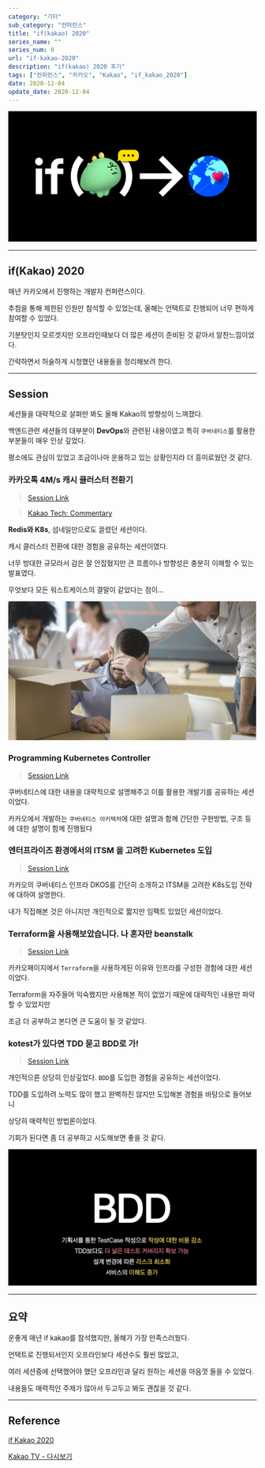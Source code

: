 ```yaml
---
category: "기타"
sub_category: "컨퍼런스"
title: "if(kakao) 2020"
series_name: ""
series_num: 0
url: "if-kakao-2020"
description: "if(kakao) 2020 후기"
tags: ["컨퍼런스", "카카오", "Kakao", "if_kakao_2020"]
date: 2020-12-04
update_date: 2020-12-04
---
```


![](./img/ifkakao.jpg)

***

## if(Kakao) 2020

매년 카카오에서 진행하는 개발자 컨퍼런스이다.

추첨을 통해 제한된 인원만 참석할 수 있었는데, 올해는 언택트로 진행되어 너무 편하게 참여할 수 있었다.

기분탓인지 모르겟지만 오프라인때보다 더 많은 세션이 준비된 것 같아서 알찬느낌이었다.

간략하면서 허술하게 시청했던 내용들을 정리해보려 한다.

***

## Session

세션들을 대략적으로 살펴만 봐도 올해 Kakao의 방향성이 느껴졌다.

백엔드관련 세션들의 대부분이 **DevOps**와 관련된 내용이였고 특히 `쿠버네티스`를 활용한 부분들이 매우 인상 깊었다.

평소에도 관심이 있었고 조금이나마 운용하고 있는 상황인지라 더 흥미로웠던 것 같다.

### 카카오톡 4M/s 캐시 클러스터 전환기

> [Session Link](https://tv.kakao.com/embed/player/cliplink/414132080?service=kakao_tv&section=channel&profile=HIGH&wmode=transparent&popup=1&autoplay=1) 

> [Kakao Tech: Commentary](https://tech.kakao.com/2020/11/10/if-kakao-2020-commentary-01-kakao)

**Redis와 K8s**, 섬네일만으로도 끌렸던 세션이다. 

캐시 클러스터 전환에 대한 경험을 공유하는 세션이였다.

너무 방대한 규모라서 감은 잘 안잡혔지만 큰 흐름이나 방향성은 충분히 이해할 수 있는 발표였다.

무엇보다 모든 워스트케이스의 결말이 같았다는 점이...

![](./img/sad.png)

### Programming Kubernetes Controller

> [Session Link](https://tv.kakao.com/embed/player/cliplink/414072325?service=kakao_tv&section=channel&profile=HIGH&wmode=transparent&popup=1&autoplay=1)

쿠버네티스에 대한 내용을 대략적으로 설명해주고 이를 활용한 개발기를 공유하는 세션이었다.

카카오에서 개발하는 `쿠버네티스 아키텍처`에 대한 설명과 함께 간단한 구현방법, 구조 등에 대한 설명이 함께 진행됬다

### 엔터프라이즈 환경에서의 ITSM 을 고려한 Kubernetes 도입

> [Session Link](https://tv.kakao.com/embed/player/cliplink/414072321?service=kakao_tv&section=channel&profile=HIGH&wmode=transparent&popup=1&autoplay=1)

카카오의 쿠버네티스 인프라 DKOS를 간단히 소개하고 ITSM을 고려한 K8s도입 전략에 대하여 설명한다.

내가 직접해본 것은 아니지만 개인적으로 짧지만 임팩트 있었던 세션이었다.

### Terraform을 사용해보았습니다. 나 혼자만 beanstalk

> [Session Link](https://tv.kakao.com/embed/player/cliplink/414072246?service=kakao_tv&section=channel&profile=HIGH&wmode=transparent&popup=1&autoplay=1)

카카오페이지에서 `Terraform`을 사용하게된 이유와 인프라를 구성한 경험에 대한 세션이었다.

Terraform을 자주들어 익숙했지만 사용해본 적이 없었기 때문에 대략적인 내용만 파악할 수 있었지만

조금 더 공부하고 본다면 큰 도움이 될 것 같았다.

### kotest가 있다면 TDD 묻고 BDD로 가!

> [Session Link](https://tv.kakao.com/embed/player/cliplink/414004682?service=kakao_tv&section=channel&profile=HIGH&wmode=transparent&popup=1&autoplay=1)

개인적으론 상당히 인상깊었다. `BDD`를 도입한 경험을 공유하는 세션이었다. 

TDD를 도입하려 노력도 많이 했고 완벽하진 않지만 도입해본 경험을 바탕으로 들어보니

상당히 매력적인 방법론이었다.

기회가 된다면 좀 더 공부하고 시도해보면 좋을 것 같다.

![](./img/bdd.png)

***

## 요약

운좋게 매년 if kakao를 참석했지만, 올해가 가장 만족스러웠다.

언택트로 진행되서인지 오프라인보다 세션수도 훨씬 많았고,

여러 세션중에 선택했어야 했던 오프라인과 달리 원하는 세션을 마음껏 들을 수 있었다.

내용들도 매력적인 주제가 많아서 두고두고 봐도 괜찮을 것 같다.

***

## Reference

<span class="reference">

[if Kakao 2020](https://if.kakao.com)

[Kakao TV - 다시보기](https://tv.kakao.com/channel/3693125/video)

</span>
